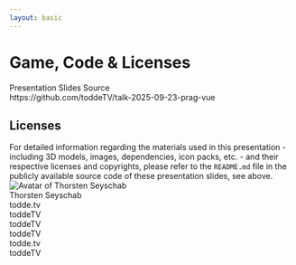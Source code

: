 ```yaml
---
layout: basic
---
```


# Game, Code & Licenses

<!-- <div class="absolute right-15 top-18 p-1 pr-2 text-xs flex gap-2" v-mark="{ at: 0, color: '#26ab7a', type: 'box' }">
    <mdi-heart class="text-red-400 animate-pulse" />
    <span>NAME</span>
    <div>
      <mdi-github class="baseColor" />
      <MyLink to="https://github.com/NAME">NAME</MyLink>
    </div>
</div> -->

<div class="flex flex-row justify-between gap-8 mt-8">
    <div
        class="p-4 flex flex-col items-center"
        v-mark="{ at: 0, color: '#26ab7a', type: 'box' }"
    >
        <QRCode content="https://github.com/toddeTV/talk-2025-09-23-prag-vue" :size="128" class="mb-6" />
        <div class="flex flex-col gap-2">
            <div class="whitespace-nowrap">
                Presentation Slides Source
            </div>
            <div class="w-full text-sm">
                <mdi-github class="baseColor mx-2" />
                <MyLink to="https://github.com/toddeTV/talk-2025-09-23-prag-vue">https://github.com/toddeTV/talk-2025-09-23-prag-vue</MyLink>
            </div>
        </div>
    </div>
</div>

<div class="mt-8 flex gap-8">
    <div>
        <div class="p-2" v-mark="{ at: 0, color: '#26ab7a', type: 'box' }">
            <h2 class="!mb-2 !mt-0">Licenses</h2>
            <div class="text-xs">
                For detailed information regarding the materials used in this presentation - including 3D models, images, dependencies, icon packs, etc. - and their respective licenses and copyrights, please refer to the <code>README.md</code> file in the publicly available source code of these presentation slides, see above.
            </div>
        </div>
    </div>
    <div class="p-2 flex-shrink-0 flex gap-4">
        <div>
            <img
                alt="Avatar of Thorsten Seyschab"
                class="rounded-full w-full border-3 border-baseColor h-30 w-30"
                src="/assets/thorsten-seyschab.jpg"
            >
        </div>
        <div>
            <div class="baseColor font-semibold">Thorsten Seyschab</div>
            <div class="flex gap-4">
                <div>
                    <div class="flex">
                        <mdi-web class="baseColor mt-0.5 mr-2" />
                        <MyLink to="https://todde.tv/">todde.tv</MyLink>
                    </div>
                    <div class="flex">
                        <simple-icons-x class="baseColor mt-0.5 mr-2" />
                        <MyLink to="https://x.com/toddeTV">toddeTV</MyLink>
                    </div>
                    <div class="flex">
                        <simple-icons-twitch class="baseColor mt-0.5 mr-2" />
                        <MyLink to="https://www.twitch.tv/toddeTV">toddeTV</MyLink>
                    </div>
                </div>
                <div>
                    <div class="flex">
                        <mdi-github class="baseColor mt-0.5 mr-2" />
                        <MyLink to="https://github.com/toddeTV">toddeTV</MyLink>
                    </div>
                    <div class="flex">
                        <simple-icons-bluesky class="baseColor mt-0.5 mr-2" />
                        <MyLink to="https://bsky.app/profile/todde.tv">todde.tv</MyLink>
                    </div>
                    <div class="flex">
                        <mdi-linkedin class="baseColor mt-0.5 mr-2" />
                        <MyLink to="https://www.linkedin.com/in/toddetv/">toddeTV</MyLink>
                    </div>
                    <!-- TODO wrong discord URI? -->
                    <!-- <div class="flex">
                        <mdi-discord class="baseColor mt-0.5 mr-2" />
                        <MyLink to="https://discordapp.com/users/todde.tv/">todde.tv</MyLink>
                    </div> -->
                </div>
            </div>
        </div>
    </div>
</div>
